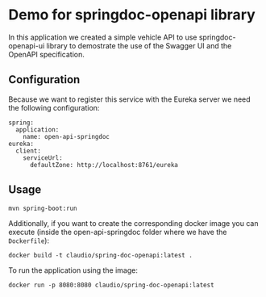 # Demo for springdoc-openapi library

In this application we created a simple vehicle API to use springdoc-openapi-ui library to demostrate the use of the Swagger UI and the OpenAPI specification.

## Configuration
Because we want to register this service with the Eureka server we need the following configuration:

```
spring:
  application:
    name: open-api-springdoc
eureka:
  client:
    serviceUrl:
      defaultZone: http://localhost:8761/eureka
```

## Usage

```
mvn spring-boot:run
```

Additionally, if you want to create the corresponding docker image you can execute (inside the open-api-springdoc folder where we have the
```Dockerfile```):

```
docker build -t claudio/spring-doc-openapi:latest .
```

To run the application using the image:

```
docker run -p 8080:8080 claudio/spring-doc-openapi:latest